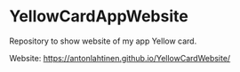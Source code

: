 # YellowCardAppWebsite

Repository to show website of my app Yellow card.

Website: https://antonlahtinen.github.io/YellowCardWebsite/
